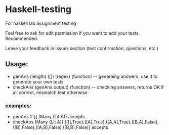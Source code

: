 # Haskell-testing
For haskell lab assignment testing

Feel free to ask for edit permission if you want to add your tests. Recommended.

Leave your feedback in issues section (test confirmation, questions, etc.)


## Usage:
* genAns (length) (\[]) (regex) (function)   -- generaing answers, use it to generate your own tests
* checkAns (genAns output) (function) -- checking answers, returns OK if all correct, mismatch test otherwise

### examples:
* genAns 2 \[] (Many (Lit A)) accepts
* checkAns (Many (Lit A)) \[(\[],True),(\[A],True),(\[A,A],True),(\[B,A],False),(\[B],False),(\[A,B],False),(\[B,B],False)] accepts

